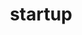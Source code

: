 ---
title: "startup"
id: tag.id
permalink: "/tags/startup"
videos: [20,43,90,92,114,736,928,1002,1773,1774,1803,1804,1981,1987,2218,2443,2444,2549]
---
